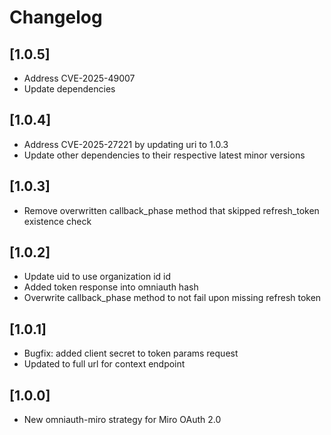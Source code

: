 # Changelog

## [1.0.5]

- Address CVE-2025-49007
- Update dependencies

## [1.0.4]

- Address CVE-2025-27221 by updating uri to 1.0.3
- Update other dependencies to their respective latest minor versions

## [1.0.3]

- Remove overwritten callback_phase method that skipped refresh_token existence check

## [1.0.2]

- Update uid to use organization id id
- Added token response into omniauth hash
- Overwrite callback_phase method to not fail upon missing refresh token

## [1.0.1]

- Bugfix: added client secret to token params request
- Updated to full url for context endpoint

## [1.0.0]

- New omniauth-miro strategy for Miro OAuth 2.0

